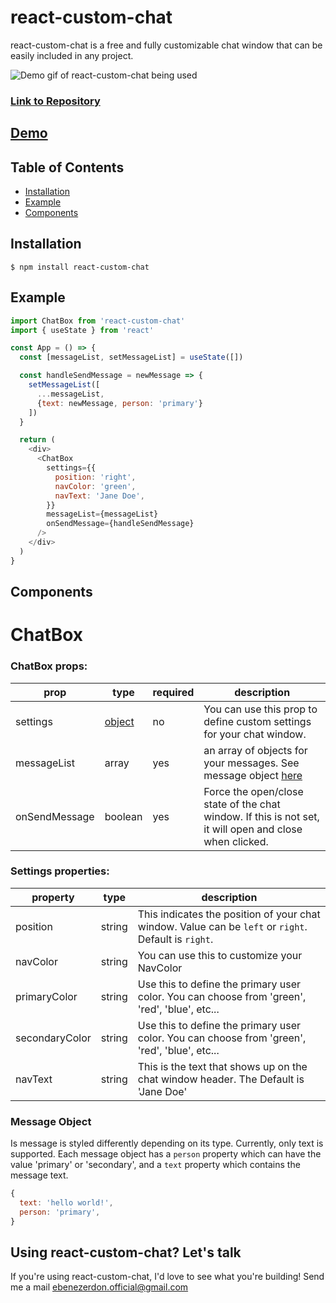 # react-custom-chat

react-custom-chat is a free and fully customizable chat window that can be easily included in any project.

![Demo gif of react-custom-chat being used](https://user-images.githubusercontent.com/43746609/116437983-ea2d9e00-a845-11eb-8297-272ee0eb00d2.gif)

### [Link to Repository](https://github.com/ebenezerdon/react-custom-chat.git)
## [Demo](https://github.com/ebenezerdon/react-custom-chat)

## Table of Contents
- [Installation](#installation)
- [Example](#example)
- [Components](#components)

## Installation

```
$ npm install react-custom-chat
```

## Example

``` javascript
import ChatBox from 'react-custom-chat'
import { useState } from 'react'

const App = () => {
  const [messageList, setMessageList] = useState([])

  const handleSendMessage = newMessage => {
    setMessageList([
      ...messageList,
      {text: newMessage, person: 'primary'}
    ])
  }

  return (
    <div>
      <ChatBox
        settings={{
          position: 'right',
          navColor: 'green',
          navText: 'Jane Doe',
        }}
        messageList={messageList}
        onSendMessage={handleSendMessage}
      />
    </div>
  )
}
```

## Components

# ChatBox

### ChatBox props:

| prop | type | required | description |
|------------------|--------|----------|-------------|
| settings     | [object](#settings-properties) | no | You can use this prop to define custom settings for your chat window. |
| messageList      | array | yes | an array of objects for your messages. See message object [here](#message-object) |
| onSendMessage           | boolean | yes | Force the open/close state of the chat window. If this is not set, it will open and close when clicked. |


### Settings properties:

| property | type | description |
|------------------|--------|-------------|
| position | string | This indicates the position of your chat window. Value can be `left` or `right`. Default is `right`. |
| navColor | string | You can use this to customize your NavColor |
| primaryColor | string | Use this to define the primary user color. You can choose from 'green', 'red', 'blue', etc... |
| secondaryColor | string | Use this to define the primary user color. You can choose from 'green', 'red', 'blue', etc... |
| navText | string | This is the text that shows up on the chat window header. The Default is 'Jane Doe'|


### Message Object

Is message is styled differently depending on its type. Currently, only text is supported.
Each message object has a `person` property which can have the value 'primary' or 'secondary',
and a `text` property which contains the message text.

``` javascript
{
  text: 'hello world!',
  person: 'primary',
}
```

## Using react-custom-chat? Let's talk

If you're using react-custom-chat, I'd love to see what you're building! Send me a mail <ebenezerdon.official@gmail.com>
